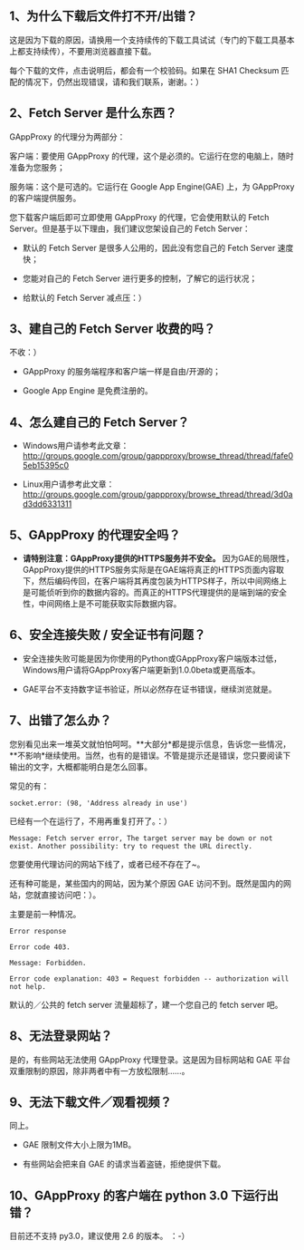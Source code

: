 ## 1、为什么下载后文件打不开/出错？ ##

这是因为下载的原因，请换用一个支持续传的下载工具试试（专门的下载工具基本上都支持续传），不要用浏览器直接下载。

每个下载的文件，点击说明后，都会有一个校验码。如果在 SHA1 Checksum 匹配的情况下，仍然出现错误，请和我们联系，谢谢。：）

## 2、Fetch Server 是什么东西？ ##

GAppProxy 的代理分为两部分：

客户端：要使用 GAppProxy 的代理，这个是必须的。它运行在您的电脑上，随时准备为您服务；

服务端：这个是可选的。它运行在 Google App Engine(GAE) 上，为 GAppProxy 的客户端提供服务。

您下载客户端后即可立即使用 GAppProxy 的代理，它会使用默认的 Fetch Server。但是基于以下理由，我们建议您架设自己的 Fetch Server：

  * 默认的 Fetch Server 是很多人公用的，因此没有您自己的 Fetch Server 速度快；

  * 您能对自己的 Fetch Server 进行更多的控制，了解它的运行状况；

  * 给默认的 Fetch Server 减点压：）

## 3、建自己的 Fetch Server 收费的吗？ ##

不收：）

  * GAppProxy 的服务端程序和客户端一样是自由/开源的；

  * Google App Engine 是免费注册的。

## 4、怎么建自己的 Fetch Server？ ##

  * Windows用户请参考此文章：http://groups.google.com/group/gappproxy/browse_thread/thread/fafe05eb15395c0

  * Linux用户请参考此文章：http://groups.google.com/group/gappproxy/browse_thread/thread/3d0ad3dd6331311

## 5、GAppProxy 的代理安全吗？ ##

  * **请特别注意：GAppProxy提供的HTTPS服务并不安全。** 因为GAE的局限性，GAppProxy提供的HTTPS服务实际是在GAE端将真正的HTTPS页面内容取下，然后编码传回，在客户端将其再度包装为HTTPS样子，所以中间网络上是可能侦听到你的数据内容的。而真正的HTTPS代理提供的是端到端的安全性，中间网络上是不可能获取实际数据内容。

## 6、安全连接失败 / 安全证书有问题？ ##

  * 安全连接失败可能是因为你使用的Python或GAppProxy客户端版本过低，Windows用户请将GAppProxy客户端更新到1.0.0beta或更高版本。

  * GAE平台不支持数字证书验证，所以必然存在证书错误，继续浏览就是。

## 7、出错了怎么办？ ##

您别看见出来一堆英文就怕怕呵呵。**大部分\*都是提示信息，告诉您一些情况，**不影响\*继续使用。当然，也有的是错误。不管是提示还是错误，您只要阅读下输出的文字，大概都能明白是怎么回事。

常见的有：

```
socket.error: (98, 'Address already in use')
```
已经有一个在运行了，不用再重复打开了。：）



```
Message: Fetch server error, The target server may be down or not
exist. Another possibility: try to request the URL directly.
```
您要使用代理访问的网站下线了，或者已经不存在了~。

还有种可能是，某些国内的网站，因为某个原因 GAE 访问不到。既然是国内的网站，您就直接访问吧：）。

主要是前一种情况。



```
Error response

Error code 403.

Message: Forbidden.

Error code explanation: 403 = Request forbidden -- authorization will not help.
```

默认的／公共的 fetch server 流量超标了，建一个您自己的 fetch server 吧。


## 8、无法登录网站？ ##

是的，有些网站无法使用 GAppProxy 代理登录。这是因为目标网站和 GAE 平台双重限制的原因，除非两者中有一方放松限制……。

## 9、无法下载文件／观看视频？ ##

同上。

  * GAE 限制文件大小上限为1MB。

  * 有些网站会把来自 GAE 的请求当着盗链，拒绝提供下载。


## 10、GAppProxy 的客户端在 python 3.0 下运行出错？ ##

目前还不支持 py3.0，建议使用 2.6 的版本。 ：-）